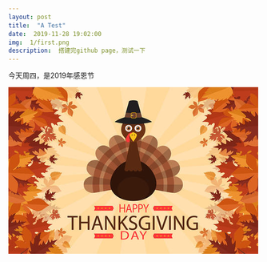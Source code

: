 ```yaml
---
layout: post
title:  "A Test"
date:  2019-11-28 19:02:00
img:  1/first.png
description:  搭建完github page，测试一下
---
```



今天周四，是2019年感恩节

![first](..\assets\img\1\thanking.jpg)

